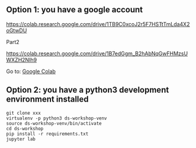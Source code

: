 
## Option 1: you have a google account

https://colab.research.google.com/drive/1TB9C0xcoJ2r5F7HSTtTmLda4X2oGtwDU

Part2

https://colab.research.google.com/drive/1B7edGgm_B2hAbNqGwFHMzsUWXZH2NIh9

Go to:
[Google Colab](https://colab.research.google.com)

## Option 2: you have a python3 development environment installed

    git clone xxx
    virtualenv -p python3 ds-workshop-venv
    source ds-workshop-venv/bin/activate
    cd ds-workshop
    pip install -r requirements.txt
    jupyter lab

